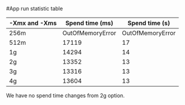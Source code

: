 #App run statistic table

| -Xmx and -Xms | Spend time (ms) | Spend time (s) |
|---------------|-----------------|----------------|
| 256m  | OutOfMemoryError |       OutOfMemoryError         |
| 512m  | 17119   |        17        |
| 1g  |  14294   |        14        |
| 2g  |    13352  |     13           |
| 3g  |  13316  |        13        |
| 4g  |  13604 |      13          |

We have no spend time changes from 2g option.